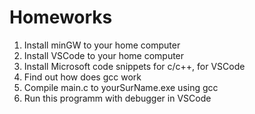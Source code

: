 # Homeworks

1. Install minGW to your home computer
1. Install VSCode to your home computer
1. Install Microsoft code snippets for c/c++, for VSCode
1. Find out how does gcc work
1. Compile main.c to yourSurName.exe using gcc
1. Run this programm with debugger in VSCode
